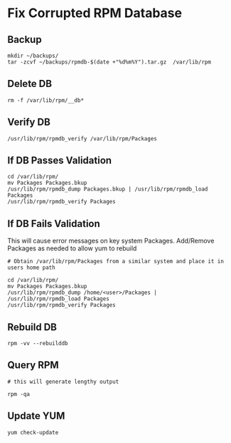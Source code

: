 
# Fix Corrupted RPM Database

## Backup
```
mkdir ~/backups/
tar -zcvf ~/backups/rpmdb-$(date +"%d%m%Y").tar.gz  /var/lib/rpm
```

## Delete DB
```
rm -f /var/lib/rpm/__db*	
```

## Verify DB
```
/usr/lib/rpm/rpmdb_verify /var/lib/rpm/Packages
```

## If DB Passes Validation
```
cd /var/lib/rpm/
mv Packages Packages.bkup
/usr/lib/rpm/rpmdb_dump Packages.bkup | /usr/lib/rpm/rpmdb_load Packages
/usr/lib/rpm/rpmdb_verify Packages
```

## If DB Fails Validation 
This will cause error messages on key system Packages.  Add/Remove Packages as needed to allow yum to rebuild 
```
# Obtain /var/lib/rpm/Packages from a similar system and place it in users home path

cd /var/lib/rpm/
mv Packages Packages.bkup
/usr/lib/rpm/rpmdb_dump /home/<user>/Packages | /usr/lib/rpm/rpmdb_load Packages
/usr/lib/rpm/rpmdb_verify Packages
```

## Rebuild DB
```
rpm -vv --rebuilddb
```

## Query RPM
```
# this will generate lengthy output

rpm -qa
```

## Update YUM
```
yum check-update
```
